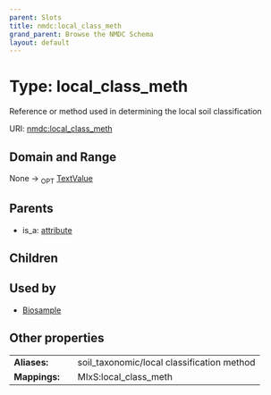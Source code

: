 ```yaml
---
parent: Slots
title: nmdc:local_class_meth
grand_parent: Browse the NMDC Schema
layout: default
---
```


# Type: local_class_meth


Reference or method used in determining the local soil classification

URI: [nmdc:local_class_meth](https://microbiomedata/meta/local_class_meth)

## Domain and Range

None ->  <sub>OPT</sub> [TextValue](TextValue.md)

## Parents

 *  is_a: [attribute](attribute.md)

## Children


## Used by

 * [Biosample](Biosample.md)

## Other properties

|  |  |  |
| --- | --- | --- |
| **Aliases:** | | soil_taxonomic/local classification method |
| **Mappings:** | | MIxS:local_class_meth |

